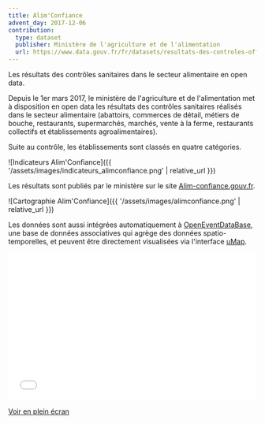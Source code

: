 ```yaml
---
title: Alim'Confiance
advent_day: 2017-12-06
contribution:
  type: dataset
  publisher: Ministère de l'agriculture et de l'alimentation
  url: https://www.data.gouv.fr/fr/datasets/resultats-des-controles-officiels-sanitaires-dispositif-dinformation-alimconfiance/
---
```


Les résultats des contrôles sanitaires dans le secteur alimentaire en open data.

<!--more-->

Depuis le 1er mars 2017, le ministère de l'agriculture et de l'alimentation met à disposition en open data les résultats des contrôles sanitaires réalisés dans le secteur alimentaire (abattoirs, commerces de détail, métiers de bouche, restaurants, supermarchés, marchés, vente à la ferme, restaurants collectifs et établissements agroalimentaires).

Suite au contrôle, les établissements sont classés en quatre catégories.

![Indicateurs Alim'Confiance]({{ '/assets/images/indicateurs_alimconfiance.png' | relative_url }})

Les résultats sont publiés par le ministère sur le site [Alim-confiance.gouv.fr](http://alim-confiance.gouv.fr/).

![Cartographie Alim'Confiance]({{ '/assets/images/alimconfiance.png' | relative_url }})

Les données sont aussi intégrées automatiquement à [OpenEventDataBase](http://www.openeventdatabase.org/), une base de données associatives qui agrège des données spatio-temporelles, et peuvent être directement visualisées via l'interface [uMap](https://umap.openstreetmap.fr/en/).

<iframe width="100%" height="300px" frameBorder="0" src="//umap.openstreetmap.fr/fr/map/resultats-des-controles-sanitaires-dans-les-restau_160905?scaleControl=false&miniMap=false&scrollWheelZoom=false&zoomControl=true&allowEdit=false&moreControl=true&searchControl=null&tilelayersControl=null&embedControl=null&datalayersControl=true&onLoadPanel=undefined&captionBar=false"></iframe><p><a href="//umap.openstreetmap.fr/fr/map/resultats-des-controles-sanitaires-dans-les-restau_160905">Voir en plein écran</a></p>

<div data-udata-dataset-id="5593aab9c751df35d8a453ba"></div>

